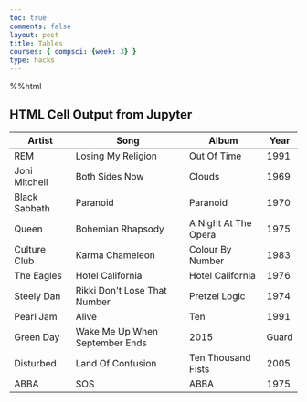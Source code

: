 ```yaml
---
toc: true
comments: false
layout: post
title: Tables
courses: { compsci: {week: 3} }
type: hacks
---
```

%%html

<h2>HTML Cell Output from Jupyter</h2>

<!-- Body contains the contents of the Document -->
<body>
    <table class="table">
        <thead>
            <tr>
                <th>Artist</th>
                <th>Song</th>
                <th>Album</th>
                <th>Year</th>
            </tr>
        </thead>
        <tbody>
            <tr>
                <td>REM</td>
                <td>Losing My Religion</td>
                <td>Out Of Time</td>
                <td>1991</td>
            </tr>
            <tr>
                <td>Joni Mitchell</td>
                <td>Both Sides Now</td>
                <td>Clouds</td>
                <td>1969</td>
            </tr>
            <tr>
                <td>Black Sabbath</td>
                <td>Paranoid</td>
                <td>Paranoid</td>
                <td>1970</td>
            </tr>
            <tr>
                <td>Queen</td>
                <td>Bohemian Rhapsody</td>
                <td>A Night At The Opera</td>
                <td>1975</td>
            </tr>
            <tr>
                <td>Culture Club</td>
                <td>Karma Chameleon</td>
                <td>Colour By Number</td>
                <td>1983</td>
            </tr>
            <tr>
                <td>The Eagles</td>
                <td>Hotel California</td>
                <td>Hotel California</td>
                <td>1976</td>
            </tr>
            <tr>
                <td>Steely Dan</td>
                <td>Rikki Don't Lose That Number</td>
                <td>Pretzel Logic</td>
                <td>1974</td>
            </tr>
            <tr>
                <td>Pearl Jam</td>
                <td>Alive</td>
                <td>Ten</td>
                <td>1991</td>
            </tr>
            <tr>
                <td>Green Day</td>
                <td>Wake Me Up When September Ends</td>
                <td>2015</td>
                <td>Guard</td>
            </tr>
            <tr>
                <td>Disturbed</td>
                <td>Land Of Confusion</td>
                <td>Ten Thousand Fists</td>
                <td>2005</td>
            </tr>
            <tr>
                <td>ABBA</td>
                <td>SOS</td>
                <td>ABBA</td>
                <td>1975</td>
            </tr>
        </tbody>
    </table>
</body>